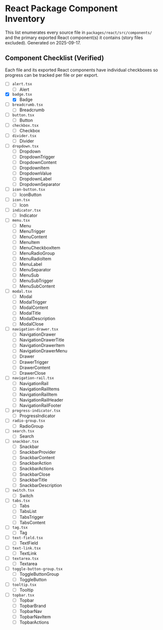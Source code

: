 # React Package Component Inventory

This list enumerates every source file in `packages/react/src/components/` and
the primary exported React component(s) it contains (story files excluded).
Generated on 2025-09-17.

## Component Checklist (Verified)

Each file and its exported React components have individual checkboxes so
progress can be tracked per file or per export.

- [ ] `alert.tsx`
  - [ ] Alert
- [x] `badge.tsx`
  - [x] Badge
- [ ] `breadcrumb.tsx`
  - [ ] Breadcrumb
- [ ] `button.tsx`
  - [ ] Button
- [ ] `checkbox.tsx`
  - [ ] Checkbox
- [ ] `divider.tsx`
  - [ ] Divider
- [ ] `dropdown.tsx`
  - [ ] Dropdown
  - [ ] DropdownTrigger
  - [ ] DropdownContent
  - [ ] DropdownItem
  - [ ] DropdownValue
  - [ ] DropdownLabel
  - [ ] DropdownSeparator
- [ ] `icon-button.tsx`
  - [ ] IconButton
- [ ] `icon.tsx`
  - [ ] Icon
- [ ] `indicator.tsx`
  - [ ] Indicator
- [ ] `menu.tsx`
  - [ ] Menu
  - [ ] MenuTrigger
  - [ ] MenuContent
  - [ ] MenuItem
  - [ ] MenuCheckboxItem
  - [ ] MenuRadioGroup
  - [ ] MenuRadioItem
  - [ ] MenuLabel
  - [ ] MenuSeparator
  - [ ] MenuSub
  - [ ] MenuSubTrigger
  - [ ] MenuSubContent
- [ ] `modal.tsx`
  - [ ] Modal
  - [ ] ModalTrigger
  - [ ] ModalContent
  - [ ] ModalTitle
  - [ ] ModalDescription
  - [ ] ModalClose
- [ ] `navigation-drawer.tsx`
  - [ ] NavigationDrawer
  - [ ] NavigationDrawerTitle
  - [ ] NavigationDrawerItem
  - [ ] NavigationDrawerMenu
  - [ ] Drawer
  - [ ] DrawerTrigger
  - [ ] DrawerContent
  - [ ] DrawerClose
- [ ] `navigation-rail.tsx`
  - [ ] NavigationRail
  - [ ] NavigationRailItems
  - [ ] NavigationRailItem
  - [ ] NavigationRailHeader
  - [ ] NavigationRailFooter
- [ ] `progress-indicator.tsx`
  - [ ] ProgressIndicator
- [ ] `radio-group.tsx`
  - [ ] RadioGroup
- [ ] `search.tsx`
  - [ ] Search
- [ ] `snackbar.tsx`
  - [ ] Snackbar
  - [ ] SnackbarProvider
  - [ ] SnackbarContent
  - [ ] SnackbarAction
  - [ ] SnackbarActions
  - [ ] SnackbarClose
  - [ ] SnackbarTitle
  - [ ] SnackbarDescription
- [ ] `switch.tsx`
  - [ ] Switch
- [ ] `tabs.tsx`
  - [ ] Tabs
  - [ ] TabsList
  - [ ] TabsTrigger
  - [ ] TabsContent
- [ ] `tag.tsx`
  - [ ] Tag
- [ ] `text-field.tsx`
  - [ ] TextField
- [ ] `text-link.tsx`
  - [ ] TextLink
- [ ] `textarea.tsx`
  - [ ] Textarea
- [ ] `toggle-button-group.tsx`
  - [ ] ToggleButtonGroup
  - [ ] ToggleButton
- [ ] `tooltip.tsx`
  - [ ] Tooltip
- [ ] `topbar.tsx`
  - [ ] Topbar
  - [ ] TopbarBrand
  - [ ] TopbarNav
  - [ ] TopbarNavItem
  - [ ] TopbarActions
